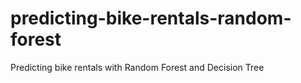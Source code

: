 # predicting-bike-rentals-random-forest
Predicting bike rentals with Random Forest and Decision Tree
